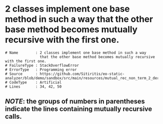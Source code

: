 # 2 classes implement one base method in such a way that the other base method becomes mutually recursive with the first one.

```
# Name        : 2 classes implement one base method in such a way
                that the other base method becomes mutually recursive with the first one.
# FailureType : StackOverflowError
# ErrorType   : Programming error
# Source      : https://github.com/Sitiritis/eo-static-analyzer/blob/demo/sandbox/src/main/resources/mutual_rec_non_term_2_derived_explicit_decoration.eo
# CodeType    : Artificial
# Lines       : 34, 42, 50
```

## *NOTE*: the groups of numbers in parentheses indicate the lines containing mutually recursive calls.
